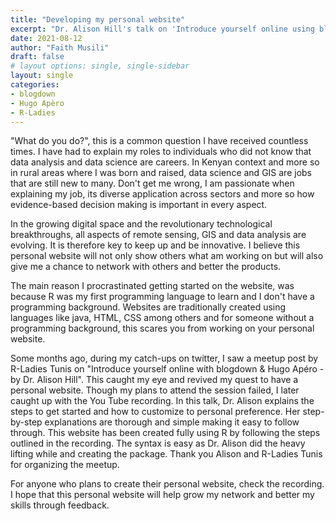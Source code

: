 ```yaml
---
title: "Developing my personal website"
excerpt: "Dr. Alison Hill's talk on 'Introduce yourself online using blogdown and Hugo Apèro' showed me how easy creating a personal website was."
date: 2021-08-12
author: "Faith Musili"
draft: false
# layout options: single, single-sidebar
layout: single
categories:
- blogdown
- Hugo Apèro
- R-Ladies
---
```


"What do you do?", this is a common question I have received countless times. I have had to explain my roles to individuals who did not know that data analysis and data science are careers. In Kenyan context and more so in rural areas where I was born and raised, data science and GIS are jobs that are still new to many. Don't get me wrong, I am passionate when explaining my job, its diverse application across sectors and more so how evidence-based decision making is important in every aspect. 

In the growing digital space and the revolutionary technological breakthroughs, all aspects of remote sensing, GIS and data analysis  are evolving. It is therefore key to keep up and be innovative. I believe this personal website will not only show others what am working on but will also give me a chance to network with others and  better the products.

The main reason I procrastinated getting started on the website, was because R was my first programming language to learn and I don't have a programming background. Websites are traditionally created using languages like java, HTML, CSS among others and for someone without a programming background, this scares you from working on your personal website. 

Some months ago, during my catch-ups on twitter, I saw a meetup post by R-Ladies Tunis on "Introduce yourself online with blogdown & Hugo Apéro - by Dr. Alison Hill". This caught my eye and revived my quest to have a personal website. Though my plans  to attend the session failed, I later caught up with the You Tube recording. In this talk, Dr. Alison explains the steps to get started and how to customize to personal preference. Her step-by-step explanations are thorough and simple making it easy to follow through. This website has been created fully using R by following the steps outlined in the recording. The syntax is easy as Dr. Alison did the heavy lifting while and creating the package. Thank you Alison and R-Ladies Tunis for organizing the meetup.

For anyone who plans to create their personal website, check the recording. I hope that this personal website will help grow my network and better my skills through feedback. 
